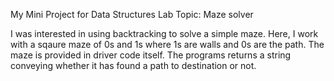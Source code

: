 My Mini Project for Data Structures Lab 
Topic: Maze solver

I was interested in using backtracking to solve a simple maze.
Here, I work with a sqaure maze of 0s and 1s where 1s are walls and 0s are the path.
The maze is provided in driver code itself.
The programs returns a string conveying whether it has found a path to destination or not.
